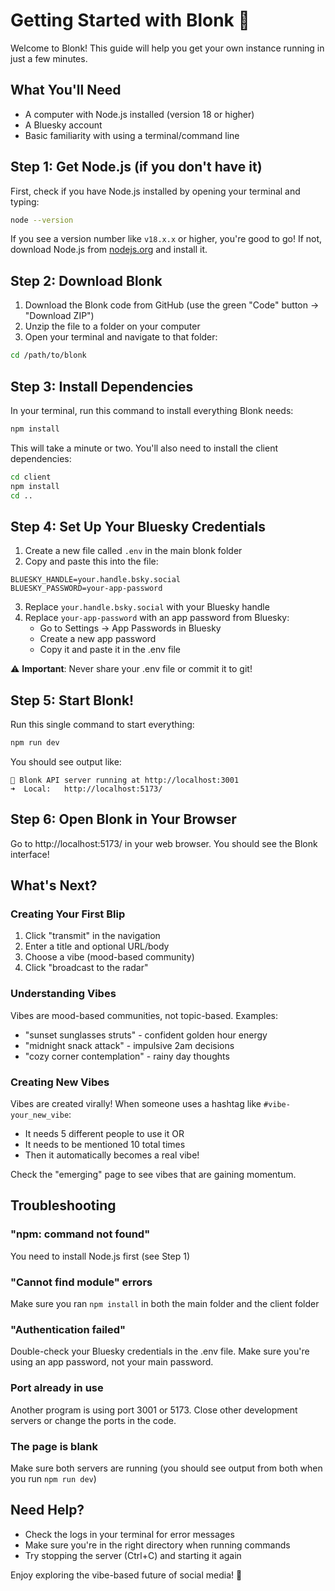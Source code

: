 # Getting Started with Blonk 📡

Welcome to Blonk! This guide will help you get your own instance running in just a few minutes.

## What You'll Need

- A computer with Node.js installed (version 18 or higher)
- A Bluesky account
- Basic familiarity with using a terminal/command line

## Step 1: Get Node.js (if you don't have it)

First, check if you have Node.js installed by opening your terminal and typing:

```bash
node --version
```

If you see a version number like `v18.x.x` or higher, you're good to go! If not, download Node.js from [nodejs.org](https://nodejs.org/) and install it.

## Step 2: Download Blonk

1. Download the Blonk code from GitHub (use the green "Code" button → "Download ZIP")
2. Unzip the file to a folder on your computer
3. Open your terminal and navigate to that folder:

```bash
cd /path/to/blonk
```

## Step 3: Install Dependencies

In your terminal, run this command to install everything Blonk needs:

```bash
npm install
```

This will take a minute or two. You'll also need to install the client dependencies:

```bash
cd client
npm install
cd ..
```

## Step 4: Set Up Your Bluesky Credentials

1. Create a new file called `.env` in the main blonk folder
2. Copy and paste this into the file:

```
BLUESKY_HANDLE=your.handle.bsky.social
BLUESKY_PASSWORD=your-app-password
```

3. Replace `your.handle.bsky.social` with your Bluesky handle
4. Replace `your-app-password` with an app password from Bluesky:
   - Go to Settings → App Passwords in Bluesky
   - Create a new app password
   - Copy it and paste it in the .env file

⚠️ **Important**: Never share your .env file or commit it to git!

## Step 5: Start Blonk!

Run this single command to start everything:

```bash
npm run dev
```

You should see output like:
```
🚀 Blonk API server running at http://localhost:3001
➜  Local:   http://localhost:5173/
```

## Step 6: Open Blonk in Your Browser

Go to http://localhost:5173/ in your web browser. You should see the Blonk interface!

## What's Next?

### Creating Your First Blip
1. Click "transmit" in the navigation
2. Enter a title and optional URL/body
3. Choose a vibe (mood-based community)
4. Click "broadcast to the radar"

### Understanding Vibes
Vibes are mood-based communities, not topic-based. Examples:
- "sunset sunglasses struts" - confident golden hour energy
- "midnight snack attack" - impulsive 2am decisions
- "cozy corner contemplation" - rainy day thoughts

### Creating New Vibes
Vibes are created virally! When someone uses a hashtag like `#vibe-your_new_vibe`:
- It needs 5 different people to use it OR
- It needs to be mentioned 10 total times
- Then it automatically becomes a real vibe!

Check the "emerging" page to see vibes that are gaining momentum.

## Troubleshooting

### "npm: command not found"
You need to install Node.js first (see Step 1)

### "Cannot find module" errors
Make sure you ran `npm install` in both the main folder and the client folder

### "Authentication failed"
Double-check your Bluesky credentials in the .env file. Make sure you're using an app password, not your main password.

### Port already in use
Another program is using port 3001 or 5173. Close other development servers or change the ports in the code.

### The page is blank
Make sure both servers are running (you should see output from both when you run `npm run dev`)

## Need Help?

- Check the logs in your terminal for error messages
- Make sure you're in the right directory when running commands
- Try stopping the server (Ctrl+C) and starting it again

Enjoy exploring the vibe-based future of social media! 🌊